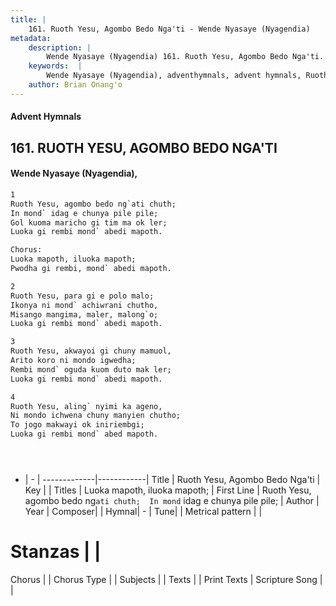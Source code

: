 ```yaml
---
title: |
    161. Ruoth Yesu, Agombo Bedo Nga'ti - Wende Nyasaye (Nyagendia)
metadata:
    description: |
        Wende Nyasaye (Nyagendia) 161. Ruoth Yesu, Agombo Bedo Nga'ti. Ruoth Yesu, agombo bedo ng`ati chuth;  In mond` idag e chunya pile pile;  Gol kuoma maricho gi tim ma ok ler;  Luoka gi rembi mond` abedi mapoth.  Chorus: Luoka mapoth, iluoka mapoth;  Pwodha gi rembi, mond` abedi mapoth.  
    keywords:  |
        Wende Nyasaye (Nyagendia), adventhymnals, advent hymnals, Ruoth Yesu, Agombo Bedo Nga'ti, Ruoth Yesu, agombo bedo ng`ati chuth;  In mond` idag e chunya pile pile; . Luoka mapoth, iluoka mapoth; 
    author: Brian Onang'o
---
```


#### Advent Hymnals
## 161. RUOTH YESU, AGOMBO BEDO NGA'TI
####  Wende Nyasaye (Nyagendia),

```txt
1
Ruoth Yesu, agombo bedo ng`ati chuth; 
In mond` idag e chunya pile pile; 
Gol kuoma maricho gi tim ma ok ler; 
Luoka gi rembi mond` abedi mapoth.

Chorus:
Luoka mapoth, iluoka mapoth; 
Pwodha gi rembi, mond` abedi mapoth.

2
Ruoth Yesu, para gi e polo malo; 
Ikonya ni mond` achiwrani chutho, 
Misango mangima, maler, malong`o; 
Luoka gi rembi mond` abedi mapoth.

3
Ruoth Yesu, akwayoi gi chuny mamuol, 
Arito koro ni mondo igwedha; 
Rembi mond` oguda kuom duto mak ler; 
Luoka gi rembi mond` abedi mapoth.

4
Ruoth Yesu, aling` nyimi ka ageno,
Ni mondo ichwena chuny manyien chutho; 
To jogo makwayi ok iniriembgi; 
Luoka gi rembi mond` abed mapoth.





```

- |   -  |
-------------|------------|
Title | Ruoth Yesu, Agombo Bedo Nga'ti |
Key |  |
Titles | Luoka mapoth, iluoka mapoth;  |
First Line | Ruoth Yesu, agombo bedo ng`ati chuth;  In mond` idag e chunya pile pile;  |
Author | 
Year | 
Composer| |
Hymnal|  - |
Tune|  |
Metrical pattern | |
# Stanzas |  |
Chorus |  |
Chorus Type |  |
Subjects | |
Texts |  |
Print Texts | 
Scripture Song |  |
    

